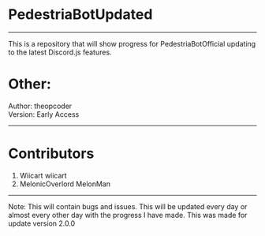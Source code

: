 # PedestriaBotUpdated
----------------------------
This is a repository that will show progress for PedestriaBotOfficial updating to the latest Discord.js features.

# Other:

Author: theopcoder  
Version: Early Access

-----------------------
# Contributors

1. Wiicart wiicart
2. MelonicOverlord MelonMan
-----------------------
Note: This will contain bugs and issues. This will be updated every day or almost every other day with the progress I have made.
This was made for update version 2.0.0